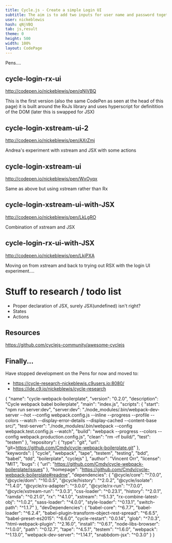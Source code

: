 ```yaml
---
title: Cycle.js - Create a simple Login UI
subtitle: The aim is to add two inputs for user name and password together with a login button
user: nickeblewis
hash: qNjVBQ
tab: js,result
theme: 0
height: 500
width: 100%
layout: CodePage
---
```


Pens....

## cycle-login-rx-ui

http://codepen.io/nickeblewis/pen/qNjVBQ

This is the first version (also the same CodePen as seen at the head of this page) it is built around the RxJs library and uses 
hyperscript for definitition of the DOM (later this is swapped for JSX) 

## cycle-login-xstream-ui-2

http://codepen.io/nickeblewis/pen/AXrZmj

Andrea's experiment with xstream and JSX with some actions

## cycle-login-xstream-ui

http://codepen.io/nickeblewis/pen/WxOyqx

Same as above but using xstream rather than Rx

## cycle-login-xstream-ui-with-JSX

http://codepen.io/nickeblewis/pen/LkLgRO

Combination of xstream and JSX

## cycle-login-rx-ui-with-JSX

http://codepen.io/nickeblewis/pen/LkjPXA

Moving on from xstream and back to trying out RSX with the login UI experiment....

# Stuff to research / todo list

* Proper declaration of JSX, surely JSX(undefined) isn't right?
* States
* Actions

## Resources

https://github.com/cyclejs-community/awesome-cyclejs

## Finally...

Have stopped development on the Pens for now and moved to:

* https://cycle-research-nickeblewis.c9users.io:8080/
* https://ide.c9.io/nickeblewis/cycle-research

{
  "name": "cycle-webpack-boilerplate",
  "version": "0.2.0",
  "description": "Cycle webpack babel boilerplate",
  "main": "index.js",
  "scripts": {
    "start": "npm run server:dev",
    "server:dev": "./node_modules/.bin/webpack-dev-server --hot --config webpack.config.js --inline --progress --profile --colors --watch --display-error-details --display-cached --content-base src/",
    "test-server": "./node_modules/.bin/webpack --config webpack.test.config.js --watch",
    "build": "webpack --progress --colors --config webpack.production.config.js",
    "clean": "rm -rf build/",
    "test": "testem"
  },
  "repository": {
    "type": "git",
    "url": "git+https://github.com/Cmdv/cycle-webpack-boilerplate.git"
  },
  "keywords": [
    "cycle",
    "webpack",
    "tape",
    "testem",
    "testing",
    "bdd",
    "babel",
    "tdd",
    "boilerplate",
    "cyclejs"
  ],
  "author": "Vincent Orr",
  "license": "MIT",
  "bugs": {
    "url": "https://github.com/Cmdv/cycle-webpack-boilerplate/issues"
  },
  "homepage": "https://github.com/Cmdv/cycle-webpack-boilerplate#readme",
  "dependencies": {
    "@cycle/core": "^7.0.0",
    "@cycle/dom": "^10.0.5",
    "@cycle/history": "^2.0.2",
    "@cycle/isolate": "^1.4.0",
    "@cycle/rx-adapter": "^3.0.0",
    "@cycle/rx-run": "^7.0.0",
    "@cycle/xstream-run": "^3.0.3",
    "css-loader": "^0.23.1",
    "history": "^2.0.1",
    "ramda": "^0.21.0",
    "rx": "^4.1.0",
    "xstream": "^5.1.3",
    "rx-combine-latest-obj": "^1.0.2",
    "sass-loader": "^4.0.0",
    "style-loader": "^0.13.1",
    "switch-path": "^1.1.7"
  },
  "devDependencies": {
    "babel-core": "^6.7.7",
    "babel-loader": "^6.2.4",
    "babel-plugin-transform-object-rest-spread": "^6.6.5",
    "babel-preset-es2015": "^6.6.0",
    "cycle-restart": "0.0.14",
    "glob": "^7.0.3",
    "html-webpack-plugin": "^2.16.0",
    "install": "^0.6.1",
    "node-libs-browser": "^1.0.0",
    "path": "^0.12.7",
    "tape": "^4.5.1",
    "testem": "^1.6.0",
    "webpack": "^1.13.0",
    "webpack-dev-server": "^1.14.1",
    "snabbdom-jsx": "^0.3.0"
  }
}



